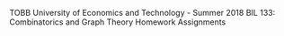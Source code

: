 TOBB University of Economics and Technology - Summer 2018
BIL 133: Combinatorics and Graph Theory
Homework Assignments
